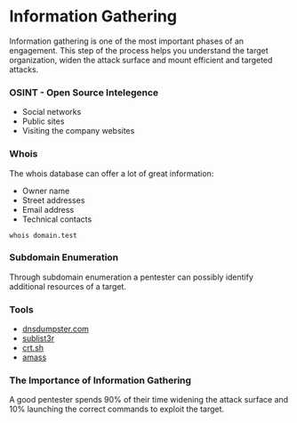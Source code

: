 # Information Gathering

Information gathering is one of the most important phases of an engagement. This step of the process helps you understand the target organization, widen the attack surface and mount efficient and targeted attacks.

### OSINT - Open Source Intelegence

* Social networks
* Public sites
* Visiting the company websites

### Whois

The whois database can offer a lot of great information:

* Owner name
* Street addresses
* Email address
* Technical contacts

```
whois domain.test
```

### Subdomain Enumeration

Through subdomain enumeration a pentester can possibly identify additional resources of a target.

### Tools

* [dnsdumpster.com](https://dnsdumpster.com/)
* [sublist3r](https://github.com/aboul3la/Sublist3r)
* [crt.sh](https://crt.sh)
* [amass](https://github.com/OWASP/Amass)

### The Importance of Information Gathering

A good pentester spends 90% of their time widening the attack surface and 10% launching the correct commands to exploit the target.
